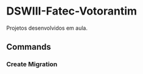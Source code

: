 # DSWIII-Fatec-Votorantim   
Projetos desenvolvidos em aula. 

## Commands 

### Create Migration    
```console npm run migration:create <migration name>´´´